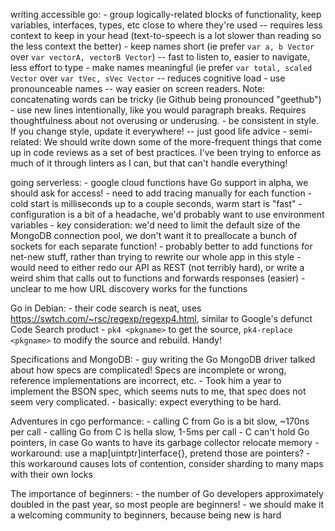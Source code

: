 writing accessible go:
	- group logically-related blocks of functionality, keep variables, interfaces, types, etc close to where they're used -- requires less context to keep in your head (text-to-speech is a lot slower than reading so the less context the better)
	- keep names short (ie prefer `var a, b Vector` over `var vectorA, vectorB Vector`) -- fast to listen to, easier to navigate, less effort to type
	- make names meaningful (ie prefer `var total, scaled Vector` over `var tVec, sVec Vector` -- reduces cognitive load
	- use pronounceable names -- way easier on screen readers. Note: concatenating words can be tricky (ie Github being pronounced "geethub")
	- use new lines intentionally, like you would paragraph breaks. Requires thoughtfulness about not overusing or underusing.
	- be consistent in style. If you change style, update it everywhere! -- just good life advice
		- semi-related: We should write down some of the more-frequent things that come up in code reviews as a set of best practices. I've been trying to enforce as much of it through linters as I can, but that can't handle everything!

going serverless:
	- google cloud functions have Go support in alpha, we should ask for access!
	- need to add tracing manually for each function
	- cold start is milliseconds up to a couple seconds, warm start is "fast"
	- configuration is a bit of a headache, we'd probably want to use environment variables
	- key consideration: we'd need to limit the default size of the MongoDB connection pool, we don't want it to preallocate a bunch of sockets for each separate function!
	- probably better to add functions for net-new stuff, rather than trying to rewrite our whole app in this style
	- would need to either redo our API as REST (not terribly hard), or write a weird shim that calls out to functions and forwards responses (easier)
	- unclear to me how URL discovery works for the functions

Go in Debian:
	- their code search is neat, uses https://swtch.com/~rsc/regexp/regexp4.html, similar to Google's defunct Code Search product
	- `pk4 <pkgname>` to get the source, `pk4-replace <pkgname>` to modify the source and rebuild. Handy!

Specifications and MongoDB:
	- guy writing the Go MongoDB driver talked about how specs are complicated! Specs are incomplete or wrong, reference implementations are incorrect, etc.
	- Took him a year to implement the BSON spec, which seems nuts to me, that spec does not seem very complicated.
	- basically: expect everything to be hard.

Adventures in cgo performance:
	- calling C from Go is a bit slow, ~170ns per call
	- calling Go from C is hella slow, 1-5ms per call
	- C can't hold Go pointers, in case Go wants to have its garbage collector relocate memory
		- workaround: use a map[uintptr]interface{}, pretend those are pointers?
		- this workaround causes lots of contention, consider sharding to many maps with their own locks

The importance of beginners:
	- the number of Go developers approximately doubled in the past year, so most people are beginners!
	- we should make it a welcoming community to beginners, because being new is hard
